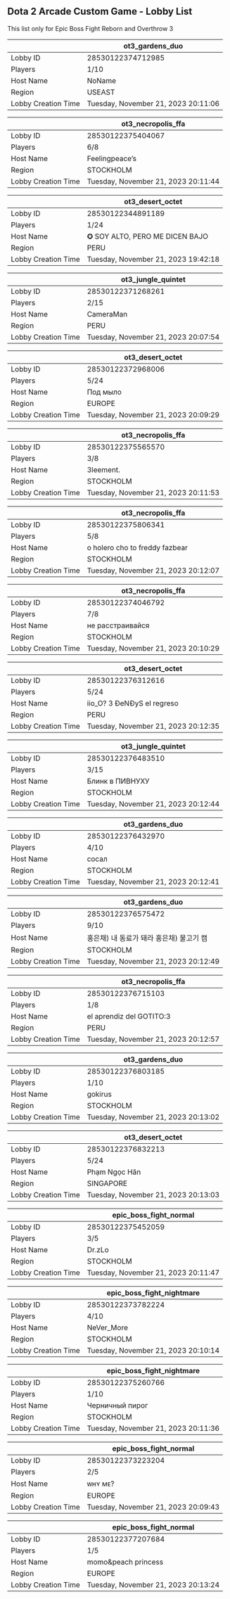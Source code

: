 ## Dota 2 Arcade Custom Game - Lobby List

This list only for Epic Boss Fight Reborn and Overthrow 3

|  | ot3_gardens_duo |
| ------ | ------ |
| Lobby ID | 28530122374712985 |
| Players | 1/10 |
| Host Name | NoName |
| Region | USEAST |
| Lobby Creation Time | Tuesday, November 21, 2023 20:11:06 |


|  | ot3_necropolis_ffa |
| ------ | ------ |
| Lobby ID | 28530122375404067 |
| Players | 6/8 |
| Host Name | Feelingpeace’s |
| Region | STOCKHOLM |
| Lobby Creation Time | Tuesday, November 21, 2023 20:11:44 |


|  | ot3_desert_octet |
| ------ | ------ |
| Lobby ID | 28530122344891189 |
| Players | 1/24 |
| Host Name | ✪ SOY ALTO, PERO ME DICEN BAJO |
| Region | PERU |
| Lobby Creation Time | Tuesday, November 21, 2023 19:42:18 |


|  | ot3_jungle_quintet |
| ------ | ------ |
| Lobby ID | 28530122371268261 |
| Players | 2/15 |
| Host Name | CameraMan |
| Region | PERU |
| Lobby Creation Time | Tuesday, November 21, 2023 20:07:54 |


|  | ot3_desert_octet |
| ------ | ------ |
| Lobby ID | 28530122372968006 |
| Players | 5/24 |
| Host Name | Под мыло |
| Region | EUROPE |
| Lobby Creation Time | Tuesday, November 21, 2023 20:09:29 |


|  | ot3_necropolis_ffa |
| ------ | ------ |
| Lobby ID | 28530122375565570 |
| Players | 3/8 |
| Host Name | 3leement. |
| Region | STOCKHOLM |
| Lobby Creation Time | Tuesday, November 21, 2023 20:11:53 |


|  | ot3_necropolis_ffa |
| ------ | ------ |
| Lobby ID | 28530122375806341 |
| Players | 5/8 |
| Host Name | o holero cho to freddy fazbear |
| Region | STOCKHOLM |
| Lobby Creation Time | Tuesday, November 21, 2023 20:12:07 |


|  | ot3_necropolis_ffa |
| ------ | ------ |
| Lobby ID | 28530122374046792 |
| Players | 7/8 |
| Host Name | не расстраивайся |
| Region | STOCKHOLM |
| Lobby Creation Time | Tuesday, November 21, 2023 20:10:29 |


|  | ot3_desert_octet |
| ------ | ------ |
| Lobby ID | 28530122376312616 |
| Players | 5/24 |
| Host Name | iio_O? 3 ÐeNÐyS el regreso |
| Region | PERU |
| Lobby Creation Time | Tuesday, November 21, 2023 20:12:35 |


|  | ot3_jungle_quintet |
| ------ | ------ |
| Lobby ID | 28530122376483510 |
| Players | 3/15 |
| Host Name | Блинк в ПИВНУХУ |
| Region | STOCKHOLM |
| Lobby Creation Time | Tuesday, November 21, 2023 20:12:44 |


|  | ot3_gardens_duo |
| ------ | ------ |
| Lobby ID | 28530122376432970 |
| Players | 4/10 |
| Host Name | сосал |
| Region | STOCKHOLM |
| Lobby Creation Time | Tuesday, November 21, 2023 20:12:41 |


|  | ot3_gardens_duo |
| ------ | ------ |
| Lobby ID | 28530122376575472 |
| Players | 9/10 |
| Host Name | 홍은채) 내 동료가 돼라 홍은채) 물고기 캠 |
| Region | STOCKHOLM |
| Lobby Creation Time | Tuesday, November 21, 2023 20:12:49 |


|  | ot3_necropolis_ffa |
| ------ | ------ |
| Lobby ID | 28530122376715103 |
| Players | 1/8 |
| Host Name | el aprendiz del GOTITO:3 |
| Region | PERU |
| Lobby Creation Time | Tuesday, November 21, 2023 20:12:57 |


|  | ot3_gardens_duo |
| ------ | ------ |
| Lobby ID | 28530122376803185 |
| Players | 1/10 |
| Host Name | gokirus |
| Region | STOCKHOLM |
| Lobby Creation Time | Tuesday, November 21, 2023 20:13:02 |


|  | ot3_desert_octet |
| ------ | ------ |
| Lobby ID | 28530122376832213 |
| Players | 5/24 |
| Host Name | Phạm Ngọc Hân |
| Region | SINGAPORE |
| Lobby Creation Time | Tuesday, November 21, 2023 20:13:03 |


|  | epic_boss_fight_normal |
| ------ | ------ |
| Lobby ID | 28530122375452059 |
| Players | 3/5 |
| Host Name | Dr.zLo |
| Region | STOCKHOLM |
| Lobby Creation Time | Tuesday, November 21, 2023 20:11:47 |


|  | epic_boss_fight_nightmare |
| ------ | ------ |
| Lobby ID | 28530122373782224 |
| Players | 4/10 |
| Host Name | NeVer_More |
| Region | STOCKHOLM |
| Lobby Creation Time | Tuesday, November 21, 2023 20:10:14 |


|  | epic_boss_fight_nightmare |
| ------ | ------ |
| Lobby ID | 28530122375260766 |
| Players | 1/10 |
| Host Name | Черничный пирог |
| Region | STOCKHOLM |
| Lobby Creation Time | Tuesday, November 21, 2023 20:11:36 |


|  | epic_boss_fight_normal |
| ------ | ------ |
| Lobby ID | 28530122373223204 |
| Players | 2/5 |
| Host Name | ᴡнʏ мᴇ? |
| Region | EUROPE |
| Lobby Creation Time | Tuesday, November 21, 2023 20:09:43 |


|  | epic_boss_fight_normal |
| ------ | ------ |
| Lobby ID | 28530122377207684 |
| Players | 1/5 |
| Host Name | momo&peach princess |
| Region | EUROPE |
| Lobby Creation Time | Tuesday, November 21, 2023 20:13:24 |


